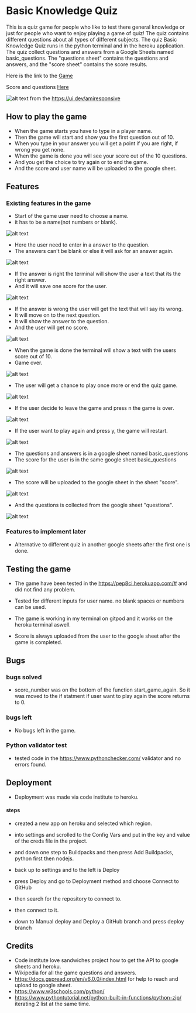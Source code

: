 # Basic Knowledge Quiz

This is a quiz game for people who like to test there general knowledge
or just for people who want to enjoy playing a game of quiz! The quiz contains different questions about all types of different subjects.
The quiz Basic Knowledge Quiz runs in the python terminal and in the heroku application.
The quiz collect questions and answers from a Google Sheets named basic_questions. The "questions sheet" contains the questions and answers, and the "score sheet" contains the score results.

Here is the link to the [Game](https://basic-knowledge-quiz-aa6b69fbaded.herokuapp.com/)

Score and questions [Here](https://docs.google.com/spreadsheets/d/1QgQxf4szI-pQVZOtIcsYs-hHA5RUfSupCR758wEnRe4/edit#gid=0)

![alt text](assets/images/resposvidetest.PNG)
from the https://ui.dev/amiresponsive


## How to play the game



* When the game starts you have to type in a player name.
* Then the game will start and show you the first question out of 10.
* When you type in your answer you will get a point if you are right, if wrong you get none.
* When the game is done you will see your score out of the 10 questions.
* And you get the choice to try again or to end the game.
* And the score and user name will be uploaded to the google sheet. 

## Features

### Existing features in the game

* Start of the game user need to choose a name.
* it has to be a name(not numbers or blank).

![alt text](assets/images/entername.PNG)

* Here the user need to enter in a answer to the question.
* The answers can't be blank or else it will ask for an answer again.

![alt text](assets/images/enterquestion.PNG)

* If the answer is right the terminal will show the user a text that its the right answer.
* And it will save one score for the user.

![alt text](assets/images/rightanswer.PNG)

* If the answer is wrong the user will get the text that will say its wrong.
* It will move on to the next question.
* It will show the answer to the question.
* And the user will get no score.

![alt text](assets/images/wronganswer.PNG)

* When the game is done the terminal will show a text with the users score out of 10.
* Game over.

![alt text](assets/images/scoreforpython.PNG)

* The user will get a chance to play once more or end the quiz game.

 ![alt text](assets/images/playagainorno.PNG)

 * If the user decide to leave the game and press n the game is over.

![alt text](assets/images/donegame.PNG)

* If the user want to play again and press y, the game will restart.

![alt text](assets/images/entername.PNG)

* The questions and answers is in a google sheet named basic_questions
* The score for the user is in the same google sheet basic_questions

![alt text](assets/images/sheetsquestionandscore.PNG)

* The score will be uploaded to the google sheet in the sheet "score".

![alt text](assets/images/playerscoreeee.PNG)

* And the questions is collected from the google sheet "questions".

![alt text](assets/images/questions.PNG)

### Features to implement later

* Alternative to different quiz in another google sheets after the first one is done.


## Testing the game 

- The game have been tested in the https://pep8ci.herokuapp.com/# and did not find any problem.

- Tested for different inputs for user name. no blank spaces or numbers can be used.

- The game is working in my terminal on gitpod and it works on the heroku terminal aswell.

- Score is always uploaded from the user to the google sheet after the game is completed.

## Bugs

### bugs solved 
* score_number was on the bottom of the function start_game_again. So it was moved to the if statment if user want to play again the score returns to 0.

### bugs left
* No bugs left in the game.

### Python validator test

- tested code in the https://www.pythonchecker.com/ validator and no errors found.

## Deployment

- Deployment was made via code institute to heroku.

#### steps 
- created a new app on heroku and selected which region.

-  into settings and scrolled to the Config Vars and put in the key and value of the creds file in the project.
- and down one step to Buildpacks and then press Add Buildpacks, python first then nodejs.
- back up to settings and to the left is Deploy
- press Deploy and go to Deployment method and choose Connect to GitHub
- then search for the repository to connect to.
- then connect to it.
- down to Manual deploy and Deploy a GitHub branch and press deploy branch

## Credits
- Code institute love sandwiches project how to get the API to google sheets and heroku.
- Wikipedia for all the game questions and answers.
- https://docs.gspread.org/en/v6.0.0/index.html for help to reach and upload to google sheet.
- https://www.w3schools.com/python/
- https://www.pythontutorial.net/python-built-in-functions/python-zip/ iterating 2 list at the same time.


